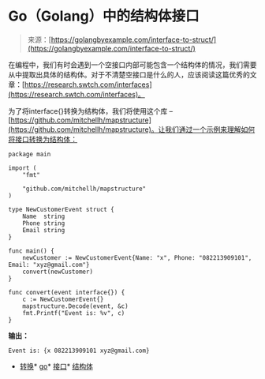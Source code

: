 <!--yml

类别：未分类

日期：2024-10-13 06:00:16

-->

# Go（Golang）中的结构体接口

> 来源：[https://golangbyexample.com/interface-to-struct/](https://golangbyexample.com/interface-to-struct/)

在编程中，我们有时会遇到一个空接口内部可能包含一个结构体的情况，我们需要从中提取出具体的结构体。对于不清楚空接口是什么的人，应该阅读这篇优秀的文章：[https://research.swtch.com/interfaces](https://research.swtch.com/interfaces)。

为了将interface{}转换为结构体，我们将使用这个库 – [https://github.com/mitchellh/mapstructure](https://github.com/mitchellh/mapstructure)。让我们通过一个示例来理解如何将接口转换为结构体：

```
package main

import (
	"fmt"

	"github.com/mitchellh/mapstructure"
)

type NewCustomerEvent struct {
	Name  string
	Phone string
	Email string
}

func main() {
	newCustomer := NewCustomerEvent{Name: "x", Phone: "082213909101", Email: "xyz@gmail.com"}
	convert(newCustomer)
}

func convert(event interface{}) {
	c := NewCustomerEvent{}
	mapstructure.Decode(event, &c)
	fmt.Printf("Event is: %v", c)
}
```

**输出：**

```
Event is: {x 082213909101 xyz@gmail.com}
```

+   [转换](https://golangbyexample.com/tag/convert/)*   [go](https://golangbyexample.com/tag/go/)*   [接口](https://golangbyexample.com/tag/interface/)*   [结构体](https://golangbyexample.com/tag/struct/)
